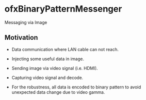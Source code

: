 # ofxBinaryPatternMessenger
Messaging via Image

## Motivation
- Data communication where LAN cable can not reach.
- Injecting some useful data in image.
- Sending image via video signal (i.e. HDMI).
- Capturing video signal and decode.

- For the robustness, all data is encoded to binary pattern to avoid unexpected data change due to video gamma.
